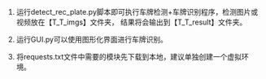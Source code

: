 1. 运行detect_rec_plate.py脚本即可执行车牌检测+车牌识别程序，检测图片或视频放在【T_T_imgs】文件夹，
    结果将会输出到【T_T_result】文件夹。

2. 运行GUI.py可以使用图形化界面进行车牌识别。
3. 将requests.txt文件中需要的模块先下载到本地，建议单独创建一个虚拟环境。
   
